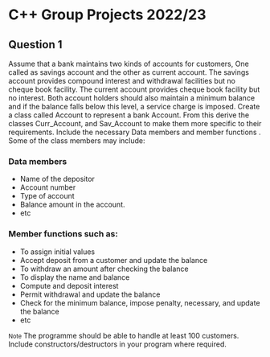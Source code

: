 # C++ Group Projects 2022/23
## Question 1
Assume that a bank maintains two kinds of accounts for customers,
One called as savings account and the other as current account. The
savings account provides compound interest and withdrawal facilities
but no cheque book facility. The current account provides cheque
book facility but no interest. Both account holders should also maintain a minimum balance and if the balance falls below this level, a
service charge is imposed.
Create a class called Account to represent a bank Account.
From this derive the classes Curr_Account, and Sav_Account to
make them more specific to their requirements. Include the necessary
Data members and member functions . Some of the class members
may include:
### Data members
 - Name of the depositor
 - Account number
 - Type of account
 - Balance amount in the account.
 - etc
### Member functions such as:
 - To assign initial values
 - Accept deposit from a customer and update the balance
 - To withdraw an amount after checking the balance
 - To display the name and balance
 - Compute and deposit interest
 - Permit withdrawal and update the balance
 - Check for the minimum balance, impose penalty, necessary, and update the balance
 - etc
<p><small>Note</small>
The programme should be able to handle at least 100 customers. Include constructors/destructors in your program where required.</p>